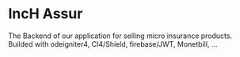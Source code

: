 # IncH Assur

The Backend of our application for selling micro insurance products. Builded with odeigniter4, CI4/Shield, firebase/JWT, Monetbill, ...
